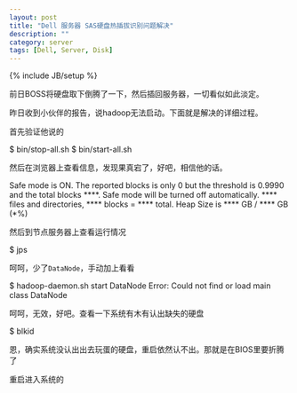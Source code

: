 ```yaml
---
layout: post
title: "Dell 服务器 SAS硬盘热插拔识别问题解决"
description: ""
category: server
tags: [Dell, Server, Disk]
---
```

{% include JB/setup %}

前日BOSS将硬盘取下倒腾了一下，然后插回服务器，一切看似如此淡定。

昨日收到小伙伴的报告，说hadoop无法启动。下面就是解决的详细过程。

首先验证他说的

  $ bin/stop-all.sh
  $ bin/start-all.sh

然后在浏览器上查看信息，发现果真宕了，好吧，相信他的话。

  Safe mode is ON. The reported blocks is only 0 but the threshold is 0.9990 and the total blocks \*\*\*\*. Safe mode will be turned off automatically.
  \*\*\*\* files and directories, \*\*\*\* blocks = \*\*\*\* total. Heap Size is \*\*\*\* GB / \*\*\*\* GB (\*%) 

然后到节点服务器上查看运行情况

  $ jps

呵呵，少了`DataNode`，手动加上看看

  $ hadoop-daemon.sh start DataNode
  Error: Could not find or load main class DataNode

呵呵，无效，好吧。查看一下系统有木有认出缺失的硬盘

  $ blkid

恩，确实系统没认出出去玩蛋的硬盘，重启依然认不出。那就是在BIOS里要折腾了

重启进入系统的

